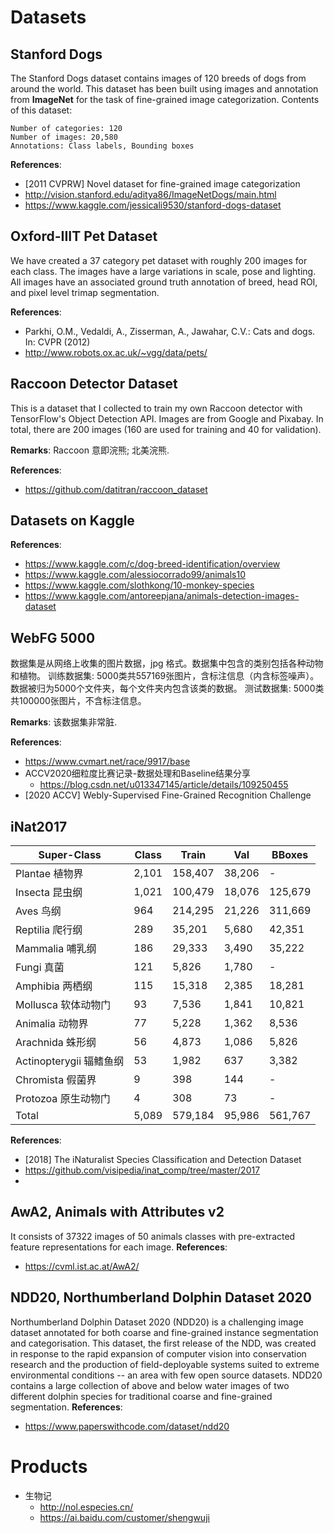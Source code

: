 # Datasets

## Stanford Dogs
The Stanford Dogs dataset contains images of 120 breeds of dogs from around the world. This dataset has been built using images and annotation from **ImageNet** for the task of fine-grained image categorization. Contents of this dataset:

    Number of categories: 120
    Number of images: 20,580
    Annotations: Class labels, Bounding boxes

**References**:
- [2011 CVPRW] Novel dataset for fine-grained image categorization
- http://vision.stanford.edu/aditya86/ImageNetDogs/main.html
- https://www.kaggle.com/jessicali9530/stanford-dogs-dataset


## Oxford-IIIT Pet Dataset
We have created a 37 category pet dataset with roughly 200 images for each class. The images have a large variations in scale, pose and lighting. All images have an associated ground truth annotation of breed, head ROI, and pixel level trimap segmentation.

**References**:
- Parkhi, O.M., Vedaldi, A., Zisserman, A., Jawahar, C.V.: Cats and dogs. In: CVPR (2012)
- http://www.robots.ox.ac.uk/~vgg/data/pets/


## Raccoon Detector Dataset
This is a dataset that I collected to train my own Raccoon detector with TensorFlow's Object Detection API. Images are from Google and Pixabay. In total, there are 200 images (160 are used for training and 40 for validation).

**Remarks**: Raccoon 意即浣熊; 北美浣熊.

**References**:
- https://github.com/datitran/raccoon_dataset


## Datasets on Kaggle
**References**:
- https://www.kaggle.com/c/dog-breed-identification/overview
- https://www.kaggle.com/alessiocorrado99/animals10
- https://www.kaggle.com/slothkong/10-monkey-species
- https://www.kaggle.com/antoreepjana/animals-detection-images-dataset

## WebFG 5000
数据集是从网络上收集的图片数据，jpg 格式。数据集中包含的类别包括各种动物和植物。
训练数据集: 5000类共557169张图片，含标注信息（内含标签噪声）。数据被归为5000个文件夹，每个文件夹内包含该类的数据。
测试数据集: 5000类共100000张图片，不含标注信息。

**Remarks**:
该数据集非常脏.

**References**:
- https://www.cvmart.net/race/9917/base
- ACCV2020细粒度比赛记录-数据处理和Baseline结果分享
    - https://blog.csdn.net/u013347145/article/details/109250455
- [2020 ACCV] Webly-Supervised Fine-Grained Recognition Challenge


## iNat2017
Super-Class             | Class | Train   | Val    | BBoxes
------------------------|-------|---------|--------|--------
Plantae 植物界          | 2,101 | 158,407 | 38,206 | -
Insecta 昆虫纲          | 1,021 | 100,479 | 18,076 | 125,679
Aves 鸟纲               |   964 | 214,295 | 21,226 | 311,669
Reptilia 爬行纲         |   289 |  35,201 |  5,680 |  42,351
Mammalia 哺乳纲         |   186 |  29,333 |  3,490 |  35,222
Fungi 真菌              |   121 |   5,826 |  1,780 | -
Amphibia 两栖纲         |   115 |  15,318 |  2,385 |  18,281
Mollusca 软体动物门     |    93 |   7,536 |  1,841 |  10,821
Animalia 动物界         |    77 |   5,228 |  1,362 |   8,536
Arachnida 蛛形纲        |    56 |   4,873 |  1,086 |   5,826
Actinopterygii 辐鳍鱼纲 |    53 |   1,982 |    637 |   3,382
Chromista 假菌界        |     9 |     398 |    144 | -
Protozoa 原生动物门     |     4 |     308 |     73 | -
Total                   | 5,089 | 579,184 | 95,986 | 561,767

**References**:
- [2018] The iNaturalist Species Classification and Detection Dataset
- https://github.com/visipedia/inat_comp/tree/master/2017
- 

## AwA2, Animals with Attributes v2
It consists of 37322 images of 50 animals classes with pre-extracted feature representations for each image. 
**References**:
- https://cvml.ist.ac.at/AwA2/


## NDD20, Northumberland Dolphin Dataset 2020
Northumberland Dolphin Dataset 2020 (NDD20) is a challenging image dataset annotated for both coarse and fine-grained instance segmentation and categorisation. This dataset, the first release of the NDD, was created in response to the rapid expansion of computer vision into conservation research and the production of field-deployable systems suited to extreme environmental conditions -- an area with few open source datasets. NDD20 contains a large collection of above and below water images of two different dolphin species for traditional coarse and fine-grained segmentation.
**References**:
- https://www.paperswithcode.com/dataset/ndd20


# Products
- 生物记
    - http://nol.especies.cn/
    - https://ai.baidu.com/customer/shengwuji
    
